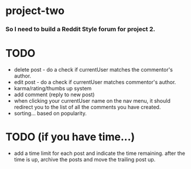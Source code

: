 # project-two

### So I need to build a Reddit Style forum for project 2.

# TODO
- delete post - do a check if currentUser matches the commentor's author.
- edit post - do a check if currentUser matches commentor's author.
- karma/rating/thumbs up system
- add comment (reply to new post)
- when clicking your currentUser name on the nav menu, it should redirect you to the list of all the comments you have created.
- sorting... based on popularity.

# TODO (if you have time...)
- add a time limit for each post and indicate the time remaining. after the time is up, archive the posts and move the trailing post up.

